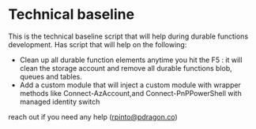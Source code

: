 ﻿# Technical baseline 
This is the technical baseline script that will help during durable functions development.
Has script that will help on the following:
- Clean up all durable function elements anytime you hit the F5 : it will clean the storage account and remove all durable functions blob, queues and tables. 
- Add a custom module that will inject a custom module with wrapper methods  like Connect-AzAccount,and Connect-PnPPowerShell with  managed identity switch

reach out if you need any help (rpinto@pdragon.co)
